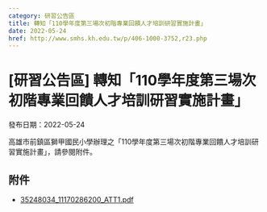 ```yaml
---
category: 研習公告區
title: 轉知「110學年度第三場次初階專業回饋人才培訓研習實施計畫」
date: 2022-05-24
href: http://www.smhs.kh.edu.tw/p/406-1000-3752,r23.php
---
```


# [研習公告區] 轉知「110學年度第三場次初階專業回饋人才培訓研習實施計畫」

發布日期：2022-05-24

高雄市前鎮區獅甲國民小學辦理之「110學年度第三場次初階專業回饋人才培訓研習實施計畫」，請參閱附件。

## 附件

- [35248034_11170286200_ATT1.pdf](https://www.smhs.kh.edu.tw/var/file/0/1000/attach/66/pta_3521_7686824_79457.pdf)
